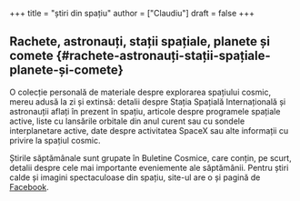 +++
title = "știri din spațiu"
author = ["Claudiu"]
draft = false
+++

## Rachete, astronauți, stații spațiale, planete și comete {#rachete-astronauți-stații-spațiale-planete-și-comete}

O colecție personală de materiale despre explorarea spațiului cosmic, mereu adusă la zi și extinsă: detalii despre Stația Spațială Internațională și astronauții aflați în prezent în spațiu, articole despre programele spațiale active, liste cu lansările orbitale din anul curent sau cu sondele interplanetare active, date despre activitatea SpaceX sau alte informații cu privire la spațiul cosmic.

Știrile săptămânale sunt grupate în Buletine Cosmice, care conțin, pe scurt, detalii despre cele mai importante eveniemente ale săptămânii. Pentru știri calde și imagini spectaculoase din spațiu, site-ul are o și pagină de [Facebook](https://www.facebook.com/parsec.ro).